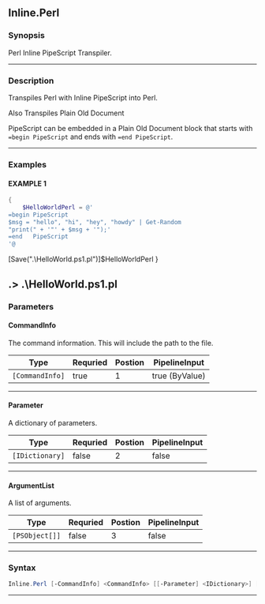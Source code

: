 
Inline.Perl
-----------
### Synopsis
Perl Inline PipeScript Transpiler.

---
### Description

Transpiles Perl with Inline PipeScript into Perl.

Also Transpiles Plain Old Document

PipeScript can be embedded in a Plain Old Document block that starts with ```=begin PipeScript``` and ends with ```=end PipeScript```.

---
### Examples
#### EXAMPLE 1
```PowerShell
{
    $HelloWorldPerl = @'
=begin PipeScript
$msg = "hello", "hi", "hey", "howdy" | Get-Random
"print(" + '"' + $msg + '");'
=end   PipeScript
'@
```
[Save(".\HelloWorld.ps1.pl")]$HelloWorldPerl
}

.> .\HelloWorld.ps1.pl
---
### Parameters
#### **CommandInfo**

The command information.  This will include the path to the file.



|Type               |Requried|Postion|PipelineInput |
|-------------------|--------|-------|--------------|
|```[CommandInfo]```|true    |1      |true (ByValue)|
---
#### **Parameter**

A dictionary of parameters.



|Type               |Requried|Postion|PipelineInput|
|-------------------|--------|-------|-------------|
|```[IDictionary]```|false   |2      |false        |
---
#### **ArgumentList**

A list of arguments.



|Type              |Requried|Postion|PipelineInput|
|------------------|--------|-------|-------------|
|```[PSObject[]]```|false   |3      |false        |
---
### Syntax
```PowerShell
Inline.Perl [-CommandInfo] <CommandInfo> [[-Parameter] <IDictionary>] [[-ArgumentList] <PSObject[]>] [<CommonParameters>]
```
---



